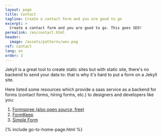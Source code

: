 ```yaml
---
layout: page
title: Contact
tagline: Create a contact form and you are good to go
excerpt: >
  Create a contact form and you are good to go. This goes SEO!
permalink: /en/contact.html
header:
  image: /assets/patterns/wov.png
ref: contact
lang: en  
order: 3
---
```


Jekyll is a great tool to create static sites but with static site, there's no backend to send your data to: that is why it's hard to put a form on a Jekyll site.

Here listed some resources which provide  a saas service as a backend for forms (contact forms, hiring forms, etc.) to designers and developers like you:
1. [Formspree (also open source, free)](https://formspree.io/)
2. [FormKeep](https://formkeep.com/guides/contact-form-jekyll)
3. [Simple Form](https://getsimpleform.com/)

{% include go-to-home-page.html %}

